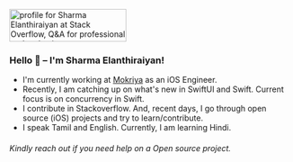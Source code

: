 <a href="https://stackoverflow.com/users/396415/selanthiraiyan"><img src="https://stackoverflow.com/users/flair/396415.png" width="208" height="58" alt="profile for Sharma Elanthiraiyan at Stack Overflow, Q&amp;A for professional and enthusiast programmers" title="profile for Sharma Elanthiraiyan at Stack Overflow, Q&amp;A for professional and enthusiast programmers"></a>

### Hello 👋 –  I'm Sharma Elanthiraiyan!
  

- I'm currently working at <a href="https://www.linkedin.com/company/mokriya.com">Mokriya</a> as an iOS Engineer.
- Recently, I am catching up on what's new in SwiftUI and Swift. Current focus is on concurrency in Swift.
- I contribute in Stackoverflow. And, recent days, I go through open source (iOS) projects and try to learn/contribute. 
- I speak Tamil and English. Currently, I am learning Hindi.

###### Kindly reach out if you need help on a Open source project.
